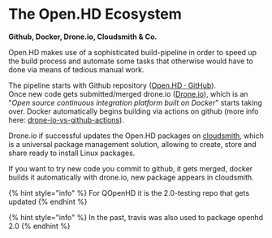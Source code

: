 # The Open.HD Ecosystem

**Github, Docker, Drone.io, Cloudsmith & Co.**

Open.HD makes use of a sophisticated build-pipeline in order to speed up the build process and automate some tasks that otherwise would have to done via means of tedious manual work.   
  
The pipeline starts with Github repository \([Open.HD · GitHub](https://github.com/OpenHD)\).   
Once new code gets submitted/merged drone.io \([Drone.io](https://cloud.drone.io/)\), which is an "_Open source continuous integration platform built on Docker_" starts taking over. Docker automatically begins building via actions on github \(more info here: [drone-io-vs-github-actions](https://stackshare.io/stackups/drone-io-vs-github-actions)\).  

Drone.io if successful updates the Open.HD packages on [cloudsmith](https://cloudsmith.io/repos/), which is a universal package management solution, allowing to create, store and share ready to install Linux packages.

If you want to try new code you commit to github, it gets merged, docker builds it automatically with drone.io, new package appears in cloudsmith.

{% hint style="info" %}
For QOpenHD it is the 2.0-testing repo that gets updated
{% endhint %}

{% hint style="info" %}
In the past, travis was also used to package openhd 2.0
{% endhint %}

  






